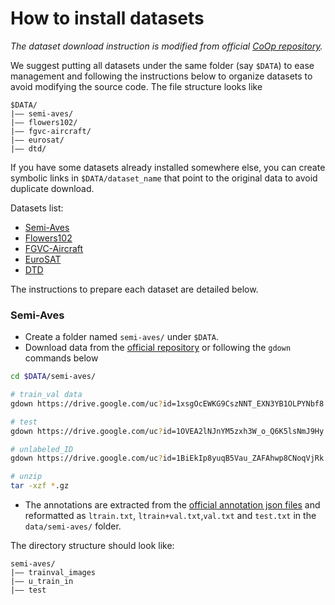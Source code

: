 # How to install datasets

*The dataset download instruction is modified from official [CoOp repository](https://github.com/KaiyangZhou/CoOp/blob/main/DATASETS.md).*

We suggest putting all datasets under the same folder (say `$DATA`) to ease management and following the instructions below to organize datasets to avoid modifying the source code. The file structure looks like

```
$DATA/
|–– semi-aves/
|–– flowers102/
|–– fgvc-aircraft/
|–– eurosat/
|–– dtd/
```

If you have some datasets already installed somewhere else, you can create symbolic links in `$DATA/dataset_name` that point to the original data to avoid duplicate download.

Datasets list:

- [Semi-Aves](#semi-aves)
- [Flowers102](#flowers102)
- [FGVC-Aircraft](#fgvcaircraft)
- [EuroSAT](#eurosat)
- [DTD](#dtd)

The instructions to prepare each dataset are detailed below. 
<!-- To ensure reproducibility and fair comparison for future work, we provide fixed train/val/test splits for all datasets except ImageNet where the validation set is used as test set. The fixed splits are either from the original datasets (if available) or created by us. -->

### Semi-Aves

- Create a folder named `semi-aves/` under `$DATA`.
- Download data from the [official repository](https://github.com/cvl-umass/semi-inat-2020) or following the `gdown` commands below
```bash
cd $DATA/semi-aves/

# train_val data
gdown https://drive.google.com/uc?id=1xsgOcEWKG9CszNNT_EXN3YB1OLPYNbf8 

# test
gdown https://drive.google.com/uc?id=1OVEA2lNJnYM5zxh3W_o_Q6K5lsNmJ9Hy

# unlabeled_ID
gdown https://drive.google.com/uc?id=1BiEkIp8yuqB5Vau_ZAFAhwp8CNoqVjRk

# unzip
tar -xzf *.gz
```
- The annotations are extracted from the [official annotation json files](https://github.com/cvl-umass/semi-inat-2020) and reformatted as `ltrain.txt`, `ltrain+val.txt`,`val.txt` and `test.txt` in the `data/semi-aves/` folder.
  
The directory structure should look like:

```
semi-aves/
|–– trainval_images
|–– u_train_in
|–– test
```
